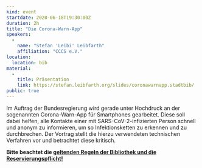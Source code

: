 ```yaml
---
kind: event
startdate: 2020-06-18T19:30:00Z
duration: 2h
title: "Die Corona-Warn-App"
speakers:
  -
    name: "Stefan 'Leibi' Leibfarth"
    affiliation: "CCCS e.V."
location:
  location: bib
material:
  -
    title: Präsentation
    link: https://stefan.leibfarth.org/slides/coronawarnapp.stadtbib/
public: true
---
```

Im Auftrag der Bundesregierung wird gerade unter Hochdruck an der sogenannten Corona-Warn-App für Smartphones gearbeitet. Diese soll dabei helfen, alle Kontakte einer mit SARS-CoV-2-infizierten Person schnell und anonym zu informieren, um so Infektionsketten zu erkennen und zu durchbrechen. Der Vortrag stellt die hierzu verwendeten technischen Verfahren vor und betrachtet diese kritisch.

**Bitte beachtet die [geltenden Regeln der Bibliothek und die Reservierungspflicht!](/2020-06-10-vortragsreihe-coronaregelungen)**


